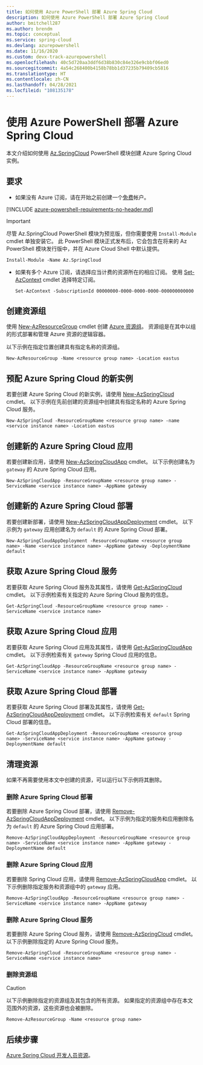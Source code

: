 ```yaml
---
title: 如何使用 Azure PowerShell 部署 Azure Spring Cloud
description: 如何使用 Azure PowerShell 部署 Azure Spring Cloud
author: bmitchell287
ms.author: brendm
ms.topic: conceptual
ms.service: spring-cloud
ms.devlang: azurepowershell
ms.date: 11/16/2020
ms.custom: devx-track-azurepowershell
ms.openlocfilehash: 40c5d720aa3ddf6d38b830c84e326e9cbbf06ed0
ms.sourcegitcommit: 4a54c268400b4158b78bb1d37235b79409cb5816
ms.translationtype: HT
ms.contentlocale: zh-CN
ms.lasthandoff: 04/28/2021
ms.locfileid: "108135178"
---
```

# <a name="deploy-azure-spring-cloud-with-azure-powershell"></a>使用 Azure PowerShell 部署 Azure Spring Cloud

本文介绍如何使用 [Az.SpringCloud](/powershell/module/Az.SpringCloud) PowerShell 模块创建 Azure Spring Cloud 实例。

## <a name="requirements"></a>要求

* 如果没有 Azure 订阅，请在开始之前创建一个[免费](https://azure.microsoft.com/free/)帐户。

[!INCLUDE [azure-powershell-requirements-no-header.md](../../includes/azure-powershell-requirements-no-header.md)]

  > [!IMPORTANT]
  > 尽管 Az.SpringCloud PowerShell 模块为预览版，但你需要使用 `Install-Module` cmdlet 单独安装它。 此 PowerShell 模块正式发布后，它会包含在将来的 Az PowerShell 模块发行版中，并在 Azure Cloud Shell 中默认提供。

  ```azurepowershell-interactive
  Install-Module -Name Az.SpringCloud
  ```

* 如果有多个 Azure 订阅，请选择应当计费的资源所在的相应订阅。 使用 [Set-AzContext](/powershell/module/az.accounts/set-azcontext) cmdlet 选择特定订阅。

  ```azurepowershell-interactive
  Set-AzContext -SubscriptionId 00000000-0000-0000-0000-000000000000
  ```

## <a name="create-a-resource-group"></a>创建资源组

使用 [New-AzResourceGroup](/powershell/module/az.resources/new-azresourcegroup) cmdlet 创建 [Azure 资源组](../azure-resource-manager/management/overview.md)。 资源组是在其中以组的形式部署和管理 Azure 资源的逻辑容器。

以下示例在指定位置创建具有指定名称的资源组。

```azurepowershell-interactive
New-AzResourceGroup -Name <resource group name> -Location eastus
```

## <a name="provision-a-new-instance-of-azure-spring-cloud"></a>预配 Azure Spring Cloud 的新实例

若要创建 Azure Spring Cloud 的新实例，请使用 [New-AzSpringCloud](/powershell/module/az.springcloud/new-azspringcloud) cmdlet。 以下示例在先前创建的资源组中创建具有指定名称的 Azure Spring Cloud 服务。

```azurepowershell-interactive
New-AzSpringCloud -ResourceGroupName <resource group name> -name <service instance name> -Location eastus
```

## <a name="create-a-new-azure-spring-cloud-app"></a>创建新的 Azure Spring Cloud 应用

若要创建新应用，请使用 [New-AzSpringCloudApp](/powershell/module/az.springcloud/new-azspringcloudapp) cmdlet。 以下示例创建名为 `gateway` 的 Azure Spring Cloud 应用。

```azurepowershell-interactive
New-AzSpringCloudApp -ResourceGroupName <resource group name> -ServiceName <service instance name> -AppName gateway
```

## <a name="create-a-new-azure-spring-cloud-deployment"></a>创建新的 Azure Spring Cloud 部署

若要创建新部署，请使用 [New-AzSpringCloudAppDeployment](/powershell/module/az.springcloud/new-azspringcloudappdeployment) cmdlet。 以下示例为 `gateway` 应用创建名为 `default` 的 Azure Spring Cloud 部署。

```azurepowershell-interactive
New-AzSpringCloudAppDeployment -ResourceGroupName <resource group name> -Name <service instance name> -AppName gateway -DeploymentName default
```

## <a name="get-an-azure-spring-cloud-service"></a>获取 Azure Spring Cloud 服务

若要获取 Azure Spring Cloud 服务及其属性，请使用 [Get-AzSpringCloud](/powershell/module/az.springcloud/get-azspringcloud) cmdlet。 以下示例检索有关指定的 Azure Spring Cloud 服务的信息。

```azurepowershell-interactive
Get-AzSpringCloud -ResourceGroupName <resource group name> -ServiceName <service instance name>
```

## <a name="get-an-azure-spring-cloud-app"></a>获取 Azure Spring Cloud 应用

若要获取 Azure Spring Cloud 应用及其属性，请使用 [Get-AzSpringCloudApp](/powershell/module/az.springcloud/get-azspringcloudapp) cmdlet。 以下示例检索有关 `gateway` Spring Cloud 应用的信息。

```azurepowershell-interactive
Get-AzSpringCloudApp -ResourceGroupName <resource group name> -ServiceName <service instance name> -AppName gateway
```

## <a name="get-an-azure-spring-cloud-deployment"></a>获取 Azure Spring Cloud 部署

若要获取 Azure Spring Cloud 部署及其属性，请使用 [Get-AzSpringCloudAppDeployment](/powershell/module/az.springcloud/get-azspringcloudappdeployment) cmdlet。 以下示例检索有关 `default` Spring Cloud 部署的信息。

```azurepowershell-interactive
Get-AzSpringCloudAppDeployment -ResourceGroupName <resource group name> -ServiceName <service instance name> -AppName gateway -DeploymentName default
```

## <a name="clean-up-resources"></a>清理资源

如果不再需要使用本文中创建的资源，可以运行以下示例将其删除。

### <a name="delete-an-azure-spring-cloud-deployment"></a>删除 Azure Spring Cloud 部署

若要删除 Azure Spring Cloud 部署，请使用 [Remove-AzSpringCloudAppDeployment](/powershell/module/az.springcloud/remove-azspringcloudappdeployment) cmdlet。 以下示例为指定的服务和应用删除名为 `default` 的 Azure Spring Cloud 应用部署。

```azurepowershell-interactive
Remove-AzSpringCloudAppDeployment -ResourceGroupName <resource group name> -ServiceName <service instance name> -AppName gateway -DeploymentName default
```

### <a name="delete-an-azure-spring-cloud-app"></a>删除 Azure Spring Cloud 应用

若要删除 Spring Cloud 应用，请使用 [Remove-AzSpringCloudApp](/powershell/module/Az.SpringCloud/remove-azspringcloudapp) cmdlet。 以下示例删除指定服务和资源组中的 `gateway` 应用。

```azurepowershell
Remove-AzSpringCloudApp -ResourceGroupName <resource group name> -ServiceName <service instance name> -AppName gateway
```

### <a name="delete-an-azure-spring-cloud-service"></a>删除 Azure Spring Cloud 服务

若要删除 Azure Spring Cloud 服务，请使用 [Remove-AzSpringCloud](/powershell/module/Az.SpringCloud/remove-azspringcloud) cmdlet。 以下示例删除指定的 Azure Spring Cloud 服务。

```azurepowershell
Remove-AzSpringCloud -ResourceGroupName <resource group name> -ServiceName <service instance name>
```

### <a name="delete-the-resource-group"></a>删除资源组

> [!CAUTION]
> 以下示例删除指定的资源组及其包含的所有资源。
> 如果指定的资源组中存在本文范围外的资源，这些资源也会被删除。

```azurepowershell-interactive
Remove-AzResourceGroup -Name <resource group name>
```

## <a name="next-steps"></a>后续步骤

[Azure Spring Cloud 开发人员资源](./resources.md)。
